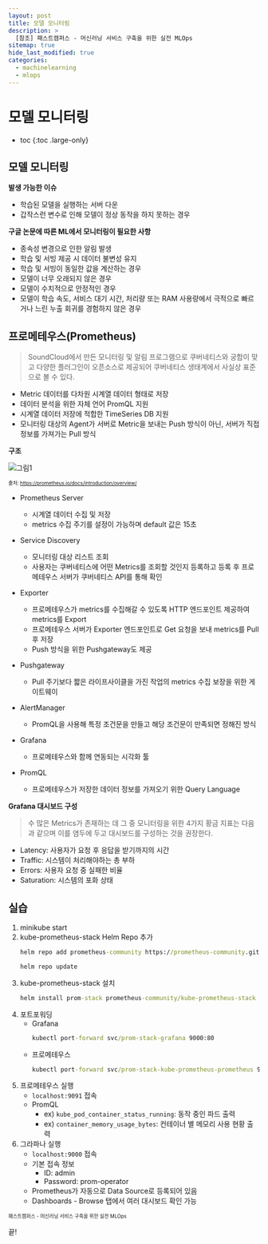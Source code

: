 ```yaml
---
layout: post
title: 모델 모니터링
description: >
  [참조] 패스트캠퍼스 - 머신러닝 서비스 구축을 위한 실전 MLOps
sitemap: true
hide_last_modified: true
categories:
  - machinelearning
  - mlops
---
```


# 모델 모니터링

* toc
{:toc .large-only}

## 모델 모니터링

**발생 가능한 이슈**

- 학습된 모델을 실행하는 서버 다운
- 갑작스런 변수로 인해 모델이 정상 동작을 하지 못하는 경우

**구글 논문에 따른 ML에서 모니터링이 필요한 사항**

- 종속성 변경으로 인한 알림 발생
- 학습 및 서빙 제공 시 데이터 불변성 유지
- 학습 및 서빙이 동일한 값을 계산하는 경우
- 모델이 너무 오래되지 않은 경우
- 모델이 수치적으로 안정적인 경우
- 모델이 학습 속도, 서비스 대기 시간, 처리량 또는 RAM 사용량에서 극적으로 빠르거나 느린 누출 회귀를 경험하지 않은 경우

## 프로메테우스(Prometheus)

> SoundCloud에서 만든 모니터링 및 알림 프로그램으로 쿠버네티스와 궁합이 맞고 다양한 플러그인이 오픈소스로 제공되어 쿠버네티스 생태계에서 사실상 표준으로 볼 수 있다.

- Metric 데이터를 다차원 시계열 데이터 형태로 저장
- 데이터 분석을 위한 자체 언어 PromQL 지원
- 시계열 데이터 저장에 적합한 TimeSeries DB 지원
- 모니터링 대상의 Agent가 서버로 Metric을 보내는 Push 방식이 아닌, 서버가 직접 정보를 가져가는 Pull 방식

**구조**


![그림1](https://prometheus.io/assets/architecture.png)

<span style="font-size:70%">출처: https://prometheus.io/docs/introduction/overview/</span>

- Prometheus Server
  - 시계열 데이터 수집 및 저장
  - metrics 수집 주기를 설정이 가능하며 default 값은 15초

- Service Discovery
  - 모니터링 대상 리스트 조회
  - 사용자는 쿠버네티스에 어떤 Metrics를 조회할 것인지 등록하고 등록 후 프로메테우스 서버가 쿠버네티스 API를 통해 확인

- Exporter
  - 프로메테우스가 metrics를 수집해갈 수 있도록 HTTP 엔드포인트 제공하여 metrics를 Export
  - 프로메테우스 서버가 Exporter 엔드포인트로 Get 요청을 보내 metrics를 Pull 후 저장
  - Push 방식을 위한 Pushgateway도 제공

- Pushgateway
  - Pull 주기보다 짧은 라이프사이클을 가진 작업의 metrics 수집 보장을 위한 게이트웨이

- AlertManager
  - PromQL을 사용해 특정 조건문을 만들고 해당 조건문이 만족되면 정해진 방식

- Grafana
  - 프로메테우스와 함께 연동되는 시각화 툴

- PromQL
  - 프로메테우스가 저장한 데이터 정보를 가져오기 위한 Query Language

**Grafana 대시보드 구성**

> 수 많은 Metrics가 존재하는 데 그 중 모니터링을 위한 4가지 황금 지표는 다음과 같으며 이를 염두에 두고 대시보드를 구성하는 것을 권장한다.

- Latency: 사용자가 요청 후 응답을 받기까지의 시간
- Traffic: 시스템이 처리해야하는 총 부하
- Errors: 사용자 요청 중 실패한 비율
- Saturation: 시스템의 포화 상태

## 실습

1. minikube start
2. kube-prometheus-stack Helm Repo 추가
    ```cmd
    helm repo add prometheus-community https://prometheus-community.github.io/helm-charts

    helm repo update
    ```
3. kube-prometheus-stack 설치
    ```cmd
    helm install prom-stack prometheus-community/kube-prometheus-stack
    ```
4. 포트포워딩
    - Grafana
      ```cmd
      kubectl port-forward svc/prom-stack-grafana 9000:80
      ```
    - 프로메테우스
      ```cmd
      kubectl port-forward svc/prom-stack-kube-prometheus-prometheus 9091:9090
      ```
5. 프로메테우스 실행
    - `localhost:9091` 접속
    - PromQL
      - ex) `kube_pod_container_status_running`: 동작 중인 파드 출력
      - ex) `container_memory_usage_bytes`: 컨테이너 별 메모리 사용 현황 출력
6. 그라파나 실행
    - `localhost:9000` 접속
    - 기본 접속 정보
      - ID: admin
      - Password: prom-operator
    - Prometheus가 자동으로 Data Source로 등록되어 있음
    - Dashboards - Browse 탭에서 여러 대시보드 확인 가능









<span style="font-size:70%">패스트캠퍼스 - 머신러닝 서비스 구축을 위한 실전 MLOps

끝!
